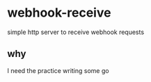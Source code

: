 # webhook-receive

simple http server to receive webhook requests

## why

I need the practice writing some go